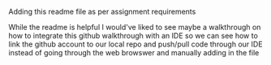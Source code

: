 Adding this readme file as per assignment requirements

While the readme is helpful I would've liked to see maybe a walkthrough
on how to integrate this github walkthrough with an IDE
so we can see how to link the github account to our local repo
and push/pull code through our IDE instead of going through 
the web browswer and manually adding in the file